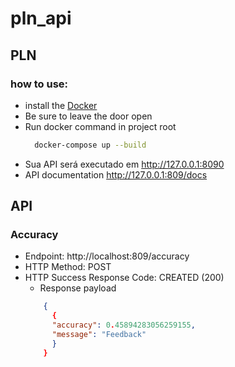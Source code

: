 # pln_api

## PLN


### how to use: 
  * install the [Docker](https://docs.docker.com/compose/install/)
  * Be sure to leave the door open
  * Run docker command in project root
    ```bash
      docker-compose up --build
    ``` 
  * Sua API será executado em http://127.0.0.1:8090
  * API documentation http://127.0.0.1:809/docs

## API
### Accuracy
* Endpoint: http://localhost:809/accuracy
* HTTP Method: POST
* HTTP Success Response Code: CREATED (200)
  * Response payload
  ```json
      {
        {
        "accuracy": 0.45894283056259155,
        "message": "Feedback"
        }
      }
